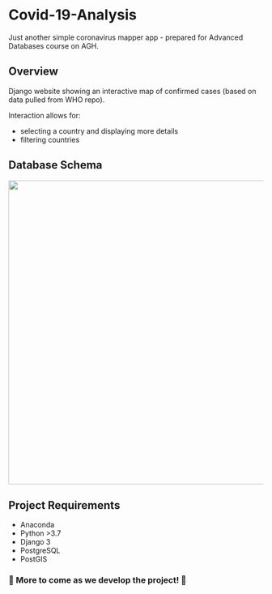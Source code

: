 # Covid-19-Analysis

Just another simple coronavirus mapper app - prepared for Advanced Databases course on AGH.


## Overview

Django website showing an interactive map of confirmed cases (based on data pulled from WHO repo).

Interaction allows for:
- selecting a country and displaying more details
- filtering countries 

## Database Schema
<img src="https://scontent-waw1-1.xx.fbcdn.net/v/t1.15752-9/119457185_2672237346370248_6569214418422671906_n.png?_nc_cat=109&_nc_sid=b96e70&_nc_ohc=Fa5tvGT6P2sAX9_nw3x&_nc_ht=scontent-waw1-1.xx&oh=67ab19b6129547230b0d0c85ba3213af&oe=5F839647" position:center width="800" height="600">

## Project Requirements

- Anaconda
- Python >3.7
- Django 3
- PostgreSQL
- PostGIS

### 💪 More to come as we develop the project! 💪
